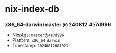 # nix-index-db
### x86_64-darwin/master @ 240812.4e7d996
- Nixpkgs: `master`@[`4e7d996`](https://github.com/NixOS/nixpkgs/commit/4e7d996aa858660e3261b4834ab00415cfe9b0fe)
- Platform: `x86_64-darwin`
- Timestamp: `20240812001021`
